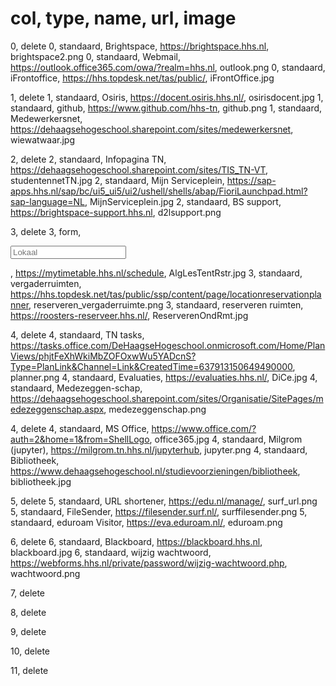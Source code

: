 # col, type, name, url, image
0, delete
0, standaard, Brightspace, https://brightspace.hhs.nl, brightspace2.png
0, standaard, Webmail, https://outlook.office365.com/owa/?realm=hhs.nl, outlook.png
0, standaard, iFrontoffice, https://hhs.topdesk.net/tas/public/, iFrontOffice.jpg

1, delete
1, standaard, Osiris, https://docent.osiris.hhs.nl/, osirisdocent.jpg
1, standaard, github, https://www.github.com/hhs-tn, github.png
1, standaard, Medewerkersnet, https://dehaagsehogeschool.sharepoint.com/sites/medewerkersnet, wiewatwaar.jpg

2, delete
2, standaard, Infopagina TN, https://dehaagsehogeschool.sharepoint.com/sites/TIS_TN-VT, studentennetTN.jpg
2, standaard, Mijn Serviceplein, https://sap-apps.hhs.nl/sap/bc/ui5_ui5/ui2/ushell/shells/abap/FioriLaunchpad.html?sap-language=NL, MijnServiceplein.jpg
2, standaard, BS support, https://brightspace-support.hhs.nl, d2lsupport.png

3, delete
3, form, <form target="_blank" method="get" action="https://mytimetable.hhs.nl/link"> <input type="hidden" name="timetable.type" value="room"> <input  type="text" placeholder="Lokaal" name="timetable.key"></form>, https://mytimetable.hhs.nl/schedule, AlgLesTentRstr.jpg
3, standaard, vergaderruimten, https://hhs.topdesk.net/tas/public/ssp/content/page/locationreservationplanner, reserveren_vergaderruimte.png
3, standaard, reserveren ruimten, https://roosters-reserveer.hhs.nl/, ReserverenOndRmt.jpg

4, delete
4, standaard, TN tasks, https://tasks.office.com/DeHaagseHogeschool.onmicrosoft.com/Home/PlanViews/phjtFeXhWkiMbZOFOxwWu5YADcnS?Type=PlanLink&Channel=Link&CreatedTime=637913150649490000, planner.png
4, standaard, Evaluaties, https://evaluaties.hhs.nl/, DiCe.jpg
4, standaard, Medezeggen-schap, https://dehaagsehogeschool.sharepoint.com/sites/Organisatie/SitePages/medezeggenschap.aspx, medezeggenschap.png

4, delete
4, standaard, MS Office, https://www.office.com/?auth=2&home=1&from=ShellLogo, office365.jpg
4, standaard, Milgrom (jupyter), https://milgrom.tn.hhs.nl/jupyterhub, jupyter.png
4, standaard, Bibliotheek, https://www.dehaagsehogeschool.nl/studievoorzieningen/bibliotheek, bibliotheek.jpg

5, delete
5, standaard, URL shortener, https://edu.nl/manage/, surf_url.png
5, standaard, FileSender, https://filesender.surf.nl/, surffilesender.png
5, standaard, eduroam Visitor, https://eva.eduroam.nl/, eduroam.png

6, delete
6, standaard, Blackboard, https://blackboard.hhs.nl, blackboard.jpg
6, standaard, wijzig wachtwoord, https://webforms.hhs.nl/private/password/wijzig-wachtwoord.php, wachtwoord.png

7, delete

8, delete

9, delete

10, delete

11, delete

